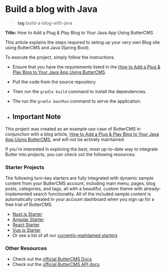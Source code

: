 # Build a blog with Java


> **tag** build-a-blog-with-java


**Title:** How to Add a Plug &amp; Play Blog to Your Java App Using ButterCMS

This article explains the steps required to seting up your very own Blog site using ButterCMS and Java (Spring Boot).

To execute the project, simply follow the instructions.
- Ensure that you have the requirements listed in the [How to Add a Plug & Play Blog to Your Java App Using ButterCMS](https://buttercms.com/blog/build-a-blog-with-java/).
- Pull the code from the source repository.
- Then run the `gradle build` command to install the dependencies.
- The run the `gradle bootRun` command to serve the application.

- ## Important Note
This project was created as an example use case of ButterCMS in conjunction with a blog article, [How to Add a Plug & Play Blog to Your Java App Using ButterCMS](https://buttercms.com/blog/build-a-blog-with-java/), and will not be actively maintained.

If you're interested in exploring the best, most up-to-date way to integrate Butter into projects, you can check out the following resources:

### Starter Projects

The following turn-key starters are fully integrated with dynamic sample content from your ButterCMS account, including main menu, pages, blog posts, categories, and tags, all with a beautiful, custom theme with already-implemented search functionality. All of the included sample content is automatically created in your account dashboard when you sign up for a free trial of ButterCMS.
- [Nuxt.js Starter](https://buttercms.com/starters/nuxtjs-starter-project/)
- [Angular Starter](https://buttercms.com/starters/angular-starter-project/)
- [React Starter](https://buttercms.com/starters/react-starter-project/)
- [Vue.js Starter](https://buttercms.com/starters/vuejs-starter-project/)
- Or see a list of all our [currently-maintained starters](https://buttercms.com/starters/)

### Other Resources
- Check out the [official ButterCMS Docs](https://buttercms.com/docs/)
- Check out the [official ButterCMS API docs](https://buttercms.com/docs/api/)

